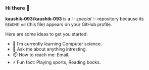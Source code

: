 ### Hi there 👋

**kaushik-093/kaushik-093** is a ✨ _special_ ✨ repository because its `README.md` (this file) appears on your GitHub profile.

Here are some ideas to get you started:

- 🌱 I’m currently learning Computer science.
- 💬 Ask me about anything intresting.
- 📫 How to reach me: Email.
- ⚡ Fun fact: Playing sports, Reading books.
